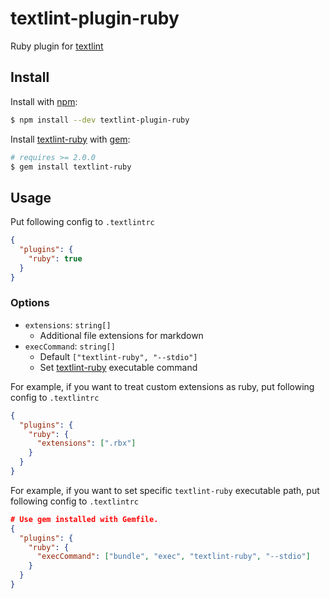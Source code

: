 # textlint-plugin-ruby

Ruby plugin for [textlint](https://github.com/textlint/textlint)

## Install 

Install with [npm](https://www.npmjs.com/):

```sh
$ npm install --dev textlint-plugin-ruby
```

Install [textlint-ruby](https://github.com/alpaca-tc/textlint-ruby) with [gem](https://guides.rubygems.org/command-reference/#gem-install):

```sh
# requires >= 2.0.0
$ gem install textlint-ruby
```

## Usage

Put following config to `.textlintrc`

```json
{
  "plugins": {
    "ruby": true
  }
}
```

### Options

- `extensions`: `string[]`
  - Additional file extensions for markdown
- `execCommand`: `string[]`
  - Default `["textlint-ruby", "--stdio"]`
  - Set [textlint-ruby](https://github.com/alpaca-tc/textlint-ruby) executable command

For example, if you want to treat custom extensions as ruby, put following config to `.textlintrc`

```json
{
  "plugins": {
    "ruby": {
      "extensions": [".rbx"]
    }
  }
}
```

For example, if you want to set specific `textlint-ruby` executable path, put following config to `.textlintrc`

```json
# Use gem installed with Gemfile.
{
  "plugins": {
    "ruby": {
      "execCommand": ["bundle", "exec", "textlint-ruby", "--stdio"]
    }
  }
}
```
